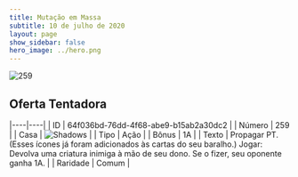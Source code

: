 ```yaml
---
title: Mutação em Massa
subtitle: 10 de julho de 2020
layout: page
show_sidebar: false
hero_image: ../hero.png
---
```


![259](https://cdn.keyforgegame.com/media/card_front/pt/479_259_6PMHV874HQP_pt.png)

## Oferta Tentadora

|----|----|
| ID | 64f036bd-76dd-4f68-abe9-b15ab2a30dc2 |
| Número | 259 |
| Casa | ![Shadows](https://archonarcana.com/images/thumb/e/ee/Shadows.png/22px-Shadows.png "Sombras") |
| Tipo | Ação |
| Bônus | 1A |
| Texto | Propagar PT. (Esses ícones já foram adicionados às cartas do seu baralho.) Jogar: Devolva uma criatura inimiga à mão de seu dono. Se o fizer, seu oponente ganha 1A. |
| Raridade | Comum |
